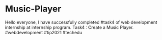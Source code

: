 # Music-Player
Hello everyone, I have successfully completed #task4 of web development internship at internship program. Task4 : Create a Music Player. #webdevelopment #tip2021 #techedu
